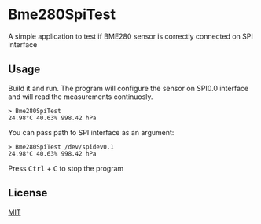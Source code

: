 #  Bme280SpiTest

A simple application to test if BME280 sensor is correctly connected on SPI interface

## Usage

Build it and run. The program will configure the sensor on SPI0.0 interface and will read the measurements continuosly.
```
> Bme280SpiTest
24.98°C 40.63% 998.42 hPa
```

You can pass path to SPI interface as an argument:
```
> Bme280SpiTest /dev/spidev0.1
24.98°C 40.63% 998.42 hPa
```

Press <kbd>Ctrl</kbd> + <kbd>C</kbd> to stop the program

## License
[MIT](https://choosealicense.com/licenses/mit/)